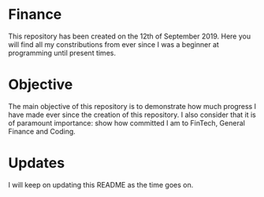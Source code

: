 # Finance
This repository has been created on the 12th of September 2019. 
Here you will find all my constributions from ever since I was a beginner at programming until present times. 
# Objective
The main objective of this repository is to demonstrate how much progress I have made ever since the creation of this repository.
I also consider that it is of paramount importance: show how committed I am to FinTech, General Finance and Coding.

# Updates
I will keep on updating this README as the time goes on.
